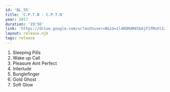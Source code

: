 ```yaml
---
id: 'BL_55'
title: 'C​.​P​.​T​.​N - C​.​P​.​T​.​N'
year: 2017
duration: '19:56'
link: 'https://drive.google.com/uc?authuser=0&id=1l4RDMdM45b6jF1fMshl5ZLPGiQR3uqRb&export=download'
layout: release.njk
tags: release
---
```


01. Sleeping Pills
02. Wake up Call
03. Pleasure Aint Perfect
04. Interlude
05. Bunglefinger
06. Gold Ghost
07. Soft Glow